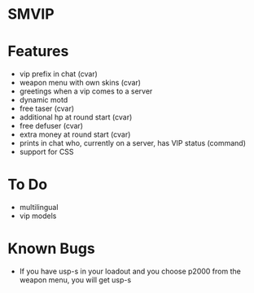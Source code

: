 # SMVIP

# Features
- vip prefix in chat (cvar)
- weapon menu with own skins (cvar)
- greetings when a vip comes to a server
- dynamic motd
- free taser (cvar)
- additional hp at round start (cvar)
- free defuser (cvar)
- extra money at round start (cvar)
- prints in chat who, currently on a server, has VIP status (command)
- support for CSS

# To Do
- multilingual
- vip models

# Known Bugs
- If you have usp-s in your loadout and you choose p2000 from the weapon menu, you will get usp-s
